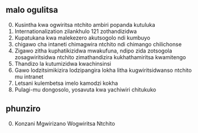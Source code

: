 ## malo ogulitsa

0. Kusintha kwa ogwiritsa ntchito ambiri popanda kutuluka
1. Internationalization zilankhulo 121 zothandizidwa
2. Kupatukana kwa malekezero akutsogolo ndi kumbuyo
3. chigawo cha intaneti chimagwira ntchito ndi chimango chilichonse
4. Zigawo zitha kuphatikizidwa mwakufuna, ndipo zida zotsogola zosagwiritsidwa ntchito zimathandizira kukhathamiritsa kwamitengo
5. Thandizo la kutumizidwa kwachinsinsi
6. Gawo lodzitsimikizira lodzipangira lokha litha kugwiritsidwanso ntchito mu intranet
7. Letsani kulembetsa imelo kamodzi kokha
8. Pulagi-mu dongosolo, yosavuta kwa yachiwiri chitukuko

## phunziro

0. Konzani Mgwirizano Wogwiritsa Ntchito